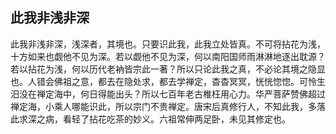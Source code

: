 ##  此我非浅非深

此我非浅非深，浅深者，其境也。只要识此我，此我立处皆真。不可将拈花为浅，十方如来也觑他不见为深。若以觑他不见为深，何以南阳国师雨淋淋地逐出耽源？若以拈花为浅，何以历代老衲皆宗此一著？所以只论此我之真，不必论其境之隐显也。人错会佛祖之意，都去在隐处求，都去学禅定，杳杳冥冥，恍恍惚惚。可怜生汨没在禅定海中，何日得能出头？所以七百年老古椎枉用心力。华严菩萨赞佛超过禅定海，小乘人哪能识此，所以宗门不贵禅定。唐宋后真修行人，不知此我，多落此求深之病，看轻了拈花吃茶的妙义。六祖常伸两足卧，未见其修定也。

